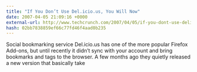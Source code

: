 ```yaml
---
title: "If You Don’t Use Del.icio.us, You Will Now"
date: 2007-04-05 21:09:16 +0000
external-url: http://www.techcrunch.com/2007/04/05/if-you-dont-use-delicious-you-will-now/
hash: 02bb7838859ef66c77fd46f4aad0b235
---
```


Social bookmarking service Del.icio.us has one of the more popular Firefox Add-ons, but until recently it didn’t sync with your account and bring bookmarks and tags to the browser. A few months ago they quietly released a new version that basically take
